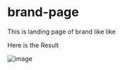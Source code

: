# brand-page
This is landing page of brand like like

Here is the Result

![image](https://github.com/puneetuttam/brand-page/assets/44168950/b90c5b26-e2df-4b20-abf4-ea9c85d9ec35)

